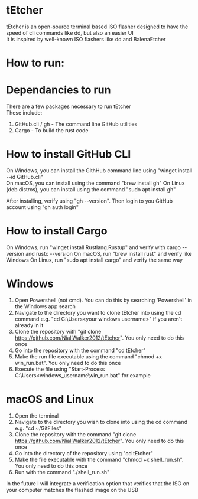 # tEtcher 
tEtcher is an open-source terminal based ISO flasher designed to have the speed of cli commands like dd, but also an easier UI  
It is inspired by well-known ISO flashers like dd and BalenaEtcher


# How to run:  


# Dependancies to run
There are a few packages necessary to run tEtcher  
These include:
1. GitHub.cli / gh - The command line GitHub utilities
2. Cargo - To build the rust code

# How to install GitHub CLI
On Windows, you can install the GithHub command line using "winget install --id GitHub.cli"  
On macOS, you can install using the command "brew install gh"
On Linux (deb distros), you can install using the command "sudo apt install gh"  

After installing, verify using "gh --version". Then login to you GitHub account using "gh auth login"

# How to install Cargo
On Windows, run "winget install Rustlang.Rustup" and verify with cargo --version and rustc --version
On macOS, run "brew install rust" and verify like Windows
On Linux, run "sudo apt install cargo" and verify the same way


# Windows  
1. Open Powershell (not cmd). You can do this by searching 'Powershell' in the Windows app search  
2. Navigate to the directory you want to clone tEtcher into using the cd command e.g. "cd C:\Users\<your windows username>" if you aren't already in it  
3. Clone the repository with "git clone https://github.com/NiallWalker2012/tEtcher". You only need to do this once  
4. Go into the repository with the command "cd tEtcher"  
5. Make the run file executable using the command "chmod +x win_run.bat". You only need to do this once   
6. Execute the file using "Start-Process C:\Users\<windows_username\win_run.bat" for example

# macOS and Linux  
1. Open the terminal
2. Navigate to the directory you wish to clone into using the cd command e.g. "cd ~/GitFiles"
3. Clone the repository with the command "git clone https://github.com/NiallWalker2012/tEtcher". You only need to do this once  
4. Go into the directory of the repository using "cd tEtcher"
5. Make the file executable with the command "chmod +x shell_run.sh". You only need to do this once
6. Run with the command "./shell_run.sh"  


In the future I will integrate a verification option that verifies that the ISO on your computer matches the flashed image on the USB


